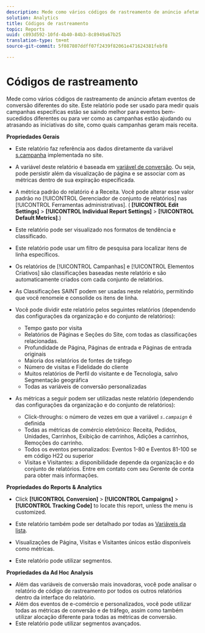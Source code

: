 ```yaml
---
description: Mede como vários códigos de rastreamento de anúncio afetam eventos de conversão diferentes do site. Este relatório pode ser usado para medir quais campanhas específicas estão se saindo melhor para eventos bem-sucedidos diferentes ou para ver como as campanhas estão ajudando ou atrasando as iniciativas do site, como quais campanhas geram mais receita.
solution: Analytics
title: Códigos de rastreamento
topic: Reports
uuid: c893d592-10fd-4b40-84b3-8c8949a67b25
translation-type: tm+mt
source-git-commit: 5f087807ddff07f2439f82061e471624381febf8

---
```



# Códigos de rastreamento

Mede como vários códigos de rastreamento de anúncio afetam eventos de conversão diferentes do site. Este relatório pode ser usado para medir quais campanhas específicas estão se saindo melhor para eventos bem-sucedidos diferentes ou para ver como as campanhas estão ajudando ou atrasando as iniciativas do site, como quais campanhas geram mais receita.

**Propriedades Gerais**

* Este relatório faz referência aos dados diretamente da variável [s.campanha](/help/implement/js-implementation/page-variables/page-variables.md) implementada no site.
* A variável deste relatório é baseada em [variável de conversão](/help/admin/admin/conversion-var-admin/conversion-var-admin.md). Ou seja, pode persistir além da visualização de página e se associar com as métricas dentro de sua expiração especificada.
* A métrica padrão do relatório é a Receita. Você pode alterar esse valor padrão no [!UICONTROL Gerenciador de conjunto de relatórios] nas [!UICONTROL Ferramentas administrativas]. ( **[!UICONTROL Edit Settings]** &gt; **[!UICONTROL Individual Report Settings]** &gt; **[!UICONTROL Default Metrics]**.)

* Este relatório pode ser visualizado nos formatos de tendência e classificado.
* Este relatório pode usar um filtro de pesquisa para localizar itens de linha específicos.
* Os relatórios de [!UICONTROL Campanhas] e [!UICONTROL Elementos Criativos] são classificações baseadas neste relatório e são automaticamente criados com cada conjunto de relatórios.

* As Classificações SAINT podem ser usadas neste relatório, permitindo que você renomeie e consolide os itens de linha.
* Você pode dividir este relatório pelos seguintes relatórios (dependendo das configurações da organização e do conjunto de relatórios):

   * Tempo gasto por visita
   * Relatórios de Páginas e Seções do Site, com todas as classificações relacionadas.
   * Profundidade de Página, Páginas de entrada e Páginas de entrada originais
   * Maioria dos relatórios de fontes de tráfego
   * Número de visitas e Fidelidade do cliente
   * Muitos relatórios de Perfil do visitante e de Tecnologia, salvo Segmentação geográfica
   * Todas as variáveis de conversão personalizadas

* As métricas a seguir podem ser utilizadas neste relatório (dependendo das configurações da organização e do conjunto de relatórios):

   * Click-throughs: o número de vezes em que a variável *`s.campaign`* é definida
   * Todas as métricas de comércio eletrônico: Receita, Pedidos, Unidades, Carrinhos, Exibição de carrinhos, Adições a carrinhos, Remoções do carrinho.
   * Todos os eventos personalizados: Eventos 1-80 e Eventos 81-100 se em código H22 ou superior
   * Visitas e Visitantes: a disponibilidade depende da organização e do conjunto de relatórios. Entre em contato com seu Gerente de conta para obter mais informações.

**Propriedades do Reports &amp; Analytics**

* Click **[!UICONTROL Conversion]** &gt; **[!UICONTROL Campaigns]** &gt; **[!UICONTROL Tracking Code]** to locate this report, unless the menu is customized.

* Este relatório também pode ser detalhado por todas as [Variáveis da lista](https://marketing.adobe.com/resources/help/en_US/sc/implement/list_var.html).
* Visualizações de Página, Visitas e Visitantes únicos estão disponíveis como métricas.
* Este relatório pode utilizar segmentos.

**Propriedades da Ad Hoc Analysis**

* Além das variáveis de conversão mais inovadoras, você pode analisar o relatório de código de rastreamento por todos os outros relatórios dentro da interface do relatório.
* Além dos eventos de e-comércio e personalizados, você pode utilizar todas as métricas de conversão e de tráfego, assim como também utilizar alocação diferente para todas as métricas de conversão.
* Este relatório pode utilizar segmentos avançados.

